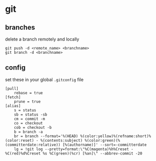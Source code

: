# git

## branches
delete a branch remotely and locally
```
git push -d <remote_name> <branchname>
git branch -d <branchname>
```


## config
set these in your global `.gitconfig` file
```
[pull]
    rebase = true
[fetch]
    prune = true
[alias]
    s = status
    sb = status -sb
    cm = commit -m
    co = checkout
    cob = checkout -b
    b = branch -a
    br = branch --format='%(HEAD) %(color:yellow)%(refname:short)%(color:reset) - %(contents:subject) %(color:green)(%(committerdate:relative)) [%(authorname)]' --sort=-committerdate
    lg = !git log --pretty=format:\"%C(magenta)%h%Creset -%C(red)%d%Creset %s %C(green)(%cr) [%an]\" --abbrev-commit -20
```
